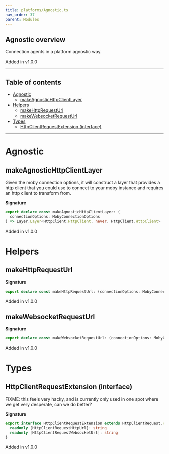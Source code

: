 ```yaml
---
title: platforms/Agnostic.ts
nav_order: 37
parent: Modules
---
```


## Agnostic overview

Connection agents in a platform agnostic way.

Added in v1.0.0

---

<h2 class="text-delta">Table of contents</h2>

- [Agnostic](#agnostic)
  - [makeAgnosticHttpClientLayer](#makeagnostichttpclientlayer)
- [Helpers](#helpers)
  - [makeHttpRequestUrl](#makehttprequesturl)
  - [makeWebsocketRequestUrl](#makewebsocketrequesturl)
- [Types](#types)
  - [HttpClientRequestExtension (interface)](#httpclientrequestextension-interface)

---

# Agnostic

## makeAgnosticHttpClientLayer

Given the moby connection options, it will construct a layer that provides a
http client that you could use to connect to your moby instance and requires
an http client to transform from.

**Signature**

```ts
export declare const makeAgnosticHttpClientLayer: (
  connectionOptions: MobyConnectionOptions
) => Layer.Layer<HttpClient.HttpClient, never, HttpClient.HttpClient>
```

Added in v1.0.0

# Helpers

## makeHttpRequestUrl

**Signature**

```ts
export declare const makeHttpRequestUrl: (connectionOptions: MobyConnectionOptions) => string
```

Added in v1.0.0

## makeWebsocketRequestUrl

**Signature**

```ts
export declare const makeWebsocketRequestUrl: (connectionOptions: MobyConnectionOptions) => string
```

Added in v1.0.0

# Types

## HttpClientRequestExtension (interface)

FIXME: this feels very hacky, and is currently only used in one spot where we
get very desperate, can we do better?

**Signature**

```ts
export interface HttpClientRequestExtension extends HttpClientRequest.HttpClientRequest {
  readonly [HttpClientRequestHttpUrl]: string
  readonly [HttpClientRequestWebsocketUrl]: string
}
```

Added in v1.0.0
